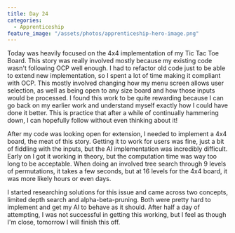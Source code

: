 ```yaml
---
title: Day 24
categories:
  - Apprenticeship
feature_image: "/assets/photos/apprenticeship-hero-image.png"
---
```



Today was heavily focused on the 4x4 implementation of my Tic Tac Toe Board. This story was really involved
mostly because my existing code wasn't following OCP well enough. I had to refactor old code just to be able
to extend new implementation, so I spent a lot of time making it compliant with OCP. This mostly involved
changing how my menu screen allows user selection, as well as being open to any size board and how those inputs
would be processed. I found this work to be quite rewarding because I can go back on my earlier work and
understand myself exactly how I could have done it better. This is practice that after a while of continually
hammering down, I can hopefully follow without even thinking about it!

After my code was looking open for extension, I needed to implement a 4x4 board, the
meat of this story. Getting it to work for users was fine, just a bit of fiddling with the inputs, but the AI
implementation was incredibly difficult. Early on I got it working in theory, but the computation time was
way too long to be acceptable. When doing an involved tree search through 9 levels of permutations, it takes
a few seconds, but at 16 levels for the 4x4 board, it was more likely hours or even days.

I started researching solutions for this issue and came across two concepts, limited depth search and
alpha-beta-pruning. Both were pretty hard to implement and get my AI to behave as it should. After half
a day of attempting, I was not successful in getting this working, but I feel as though I'm close,
tomorrow I will finish this off.